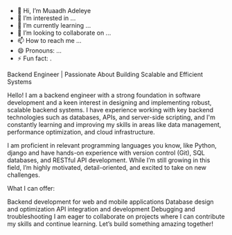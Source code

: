 - 👋 Hi, I’m Muaadh Adeleye
- 👀 I’m interested in ...
- 🌱 I’m currently learning ...
- 💞️ I’m looking to collaborate on ...
- 📫 How to reach me ...
- 😄 Pronouns: ...
- ⚡ Fun fact: .

<!---
muaadh-adeniyi/muaadh-adeniyi is a ✨ special ✨ repository because its `README.md` (this file) appears on your GitHub profile.
You can click the Preview link to take a look at your changes.
--->
 Backend Engineer | Passionate About Building Scalable and Efficient Systems

Hello! I am a backend engineer with a strong foundation in software development and a keen interest in designing and implementing robust, scalable backend systems. I have experience working with key backend technologies such as databases, APIs, and server-side scripting, and I'm constantly learning and improving my skills in areas like data management, performance optimization, and cloud infrastructure.

I am proficient in  relevant programming languages you know, like Python, django and have hands-on experience with version control (Git), SQL databases, and RESTful API development. While I’m still growing in this field, I’m highly motivated, detail-oriented, and excited to take on new challenges.

What I can offer:

Backend development for web and mobile applications
Database design and optimization
API integration and development
Debugging and troubleshooting
I am eager to collaborate on projects where I can contribute my skills and continue learning. Let’s build something amazing together!
